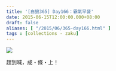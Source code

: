 ```yaml
---
title: '[白狼365] Day166：霸氣早餐'
date: 2015-06-15T12:00:00.000+08:00
draft: false
aliases: [ "/2015/06/365-day166.html" ]
tags : [collections - zaku]
---
```


![](/images/zaku166.jpg)

趕到喊，成・條・上！
